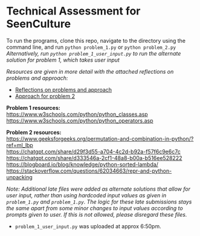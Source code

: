 # Technical Assessment for SeenCulture


To run the programs, clone this repo, navigate to the directory using the command line, and run `python problem_1.py` or `python problem_2.py` \
_Alternatively, run `python problem_1_user_input.py` to run the alternate solution for problem 1, which takes user input_

_Resources are given in more detail with the attached reflections on problems and approach:_ 
- [Reflections on problems and approach](reflection_on_problems_and_approach.pdf) 
- [Approach for problem 2](approach_problem_2.pdf)


__Problem 1 resources:__ \
https://www.w3schools.com/python/python_classes.asp \
https://www.w3schools.com/python/python_operators.asp 

__Problem 2 resources:__ \
https://www.geeksforgeeks.org/permutation-and-combination-in-python/?ref=ml_lbp \
https://chatgpt.com/share/d29f3d55-a704-4c2d-b92a-f57f6c9e6c7c \
https://chatgpt.com/share/d333546a-2cf1-48a8-b00a-b516ee528222 \
https://blogboard.io/blog/knowledge/python-sorted-lambda/ \
https://stackoverflow.com/questions/62034663/repr-and-python-unpacking 

_Note: Additional late files were added as alternate solutions that allow for user input, rather than using hardcoded input values as given in `problem_1.py` and `problem_1.py`. The logic for these late submissions stays the same apart from some minor changes to input values according to prompts given to user. If this is not allowed, please disregard these files._

- `problem_1_user_input.py` was uploaded at approx 6:50pm. 
